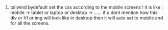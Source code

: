 1. tailwind bydefault set the css according to the mobile screens !
 it is like :  mobile -> tablet or laptop or desktop -> ......
 if u dont mention how this div or h1 or img will look like in desktop  then it will auto set to mobile and for all the screens. 